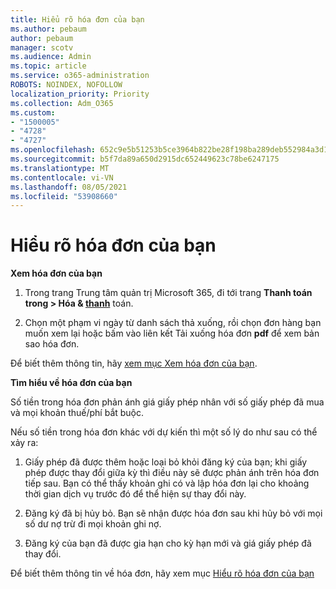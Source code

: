 ```yaml
---
title: Hiểu rõ hóa đơn của bạn
ms.author: pebaum
author: pebaum
manager: scotv
ms.audience: Admin
ms.topic: article
ms.service: o365-administration
ROBOTS: NOINDEX, NOFOLLOW
localization_priority: Priority
ms.collection: Adm_O365
ms.custom:
- "1500005"
- "4728"
- "4727"
ms.openlocfilehash: 652c9e5b51253b5ce3964b822be28f198ba289deb552984a3d124166484fa84d
ms.sourcegitcommit: b5f7da89a650d2915dc652449623c78be6247175
ms.translationtype: MT
ms.contentlocale: vi-VN
ms.lasthandoff: 08/05/2021
ms.locfileid: "53908660"
---
```

# <a name="understand-your-bill"></a>Hiểu rõ hóa đơn của bạn

**Xem hóa đơn của bạn**

1. Trong trang Trung tâm quản trị Microsoft 365, đi tới trang **Thanh toán trong > Hóa & [thanh](https://go.microsoft.com/fwlink/p/?linkid=848039)** toán.

2. Chọn một phạm vi ngày từ danh sách thả xuống, rồi chọn đơn hàng bạn muốn xem lại hoặc bấm vào liên kết Tải xuống hóa đơn **pdf** để xem bản sao hóa đơn.

Để biết thêm thông tin, hãy [xem mục Xem hóa đơn của bạn](https://docs.microsoft.com/microsoft-365/commerce/billing-and-payments/view-your-bill-or-invoice).

**Tìm hiểu về hóa đơn của bạn**

Số tiền trong hóa đơn phản ánh giá giấy phép nhân với số giấy phép đã mua và mọi khoản thuế/phí bắt buộc.

Nếu số tiền trong hóa đơn khác với dự kiến thì một số lý do như sau có thể xảy ra:

1. Giấy phép đã được thêm hoặc loại bỏ khỏi đăng ký của bạn; khi giấy phép được thay đổi giữa kỳ thì điều này sẽ được phản ánh trên hóa đơn tiếp sau.  Bạn có thể thấy khoản ghi có và lập hóa đơn lại cho khoảng thời gian dịch vụ trước đó để thể hiện sự thay đổi này.

2. Đăng ký đã bị hủy bỏ.  Bạn sẽ nhận được hóa đơn sau khi hủy bỏ với mọi số dư nợ trừ đi mọi khoản ghi nợ.

3. Đăng ký của bạn đã được gia hạn cho kỳ hạn mới và giá giấy phép đã thay đổi.  

Để biết thêm thông tin về hóa đơn, hãy xem mục [Hiểu rõ hóa đơn của bạn](https://support.office.com/article/Understand-your-invoice-for-Office-365-for-business-0724b428-fb59-4962-8c37-6674166d7507)
